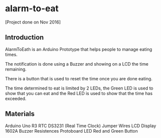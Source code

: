 # alarm-to-eat
[Project done on Nov 2016]

## Introduction

AlarmToEath is an Arduino Prototype that helps people to manage eating times.

The notification is done using a Buzzer and showing on a LCD the time remaining.

There is a button that is used to reset the time once you are done eating.

The time determined to eat is limited by 2 LEDs, the Green LED is used to show that you can eat and the Red LED is used to show that the time has exceeded.

## Materials

Arduino Uno R3
RTC DS3231 (Real Time Clock)
Jumper Wires
LCD Display 1602A
Buzzer
Resistences
Protoboard
LED Red and Green
Button
